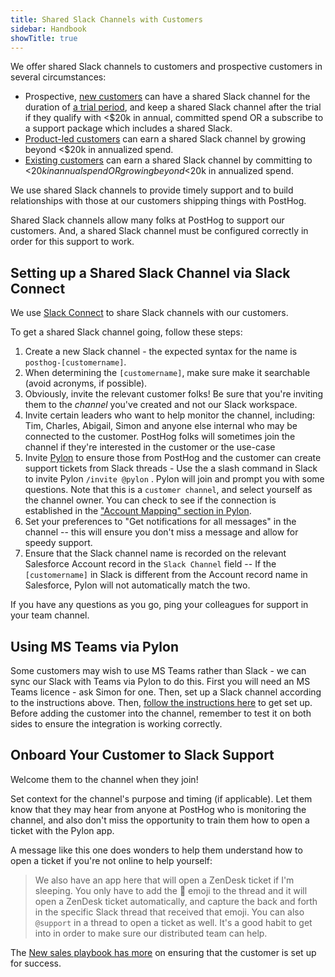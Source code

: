 ```yaml
---
title: Shared Slack Channels with Customers
sidebar: Handbook
showTitle: true
---
```


We offer shared Slack channels to customers and prospective customers in several circumstances:
- Prospective, [new customers](/handbook/growth/sales/new-sales) can have a shared Slack channel for the duration of [a trial period](/handbook/growth/sales/trials), and keep a shared Slack channel after the trial if they qualify with <$20k in annual, committed spend OR a subscribe to a support package which includes a shared Slack.
- [Product-led customers](/handbook/growth/sales/product-led-sales) can earn a shared Slack channel by growing beyond <$20k in annualized spend.
- [Existing customers](/handbook/growth/sales/expansion-and-retention) can earn a shared Slack channel by committing to <$20k in annual spend OR growing beyond <$20k in annualized spend.

We use shared Slack channels to provide timely support and to build relationships with those at our customers shipping things with PostHog. 

Shared Slack channels allow many folks at PostHog to support our customers.  And, a shared Slack channel must be configured correctly in order for this support to work.

## Setting up a Shared Slack Channel via Slack Connect

We use [Slack Connect](https://slack.com/resources/using-slack/getting-started-with-slack-connect) to share Slack channels with our customers. 

To get a shared Slack channel going, follow these steps:

1. Create a new Slack channel - the expected syntax for the name is `posthog-[customername]`.
2. When determining the `[customername]`, make sure make it searchable (avoid acronyms, if possible).
3. Obviously, invite the relevant customer folks! Be sure that you're inviting them to the *channel* you've created and not our Slack workspace. 
4. Invite certain leaders who want to help monitor the channel, including: Tim, Charles, Abigail, Simon and anyone else internal who may be connected to the customer. PostHog folks will sometimes join the channel if they're interested in the customer or the use-case
5. Invite [Pylon](/handbook/engineering/support-hero#pylon-to-create-zendesk-tickets-from-slack-posts) to ensure those from PostHog and the customer can create support tickets from Slack threads - Use the a slash command in Slack to invite Pylon `/invite @pylon` . Pylon will join and prompt you with some questions. Note that this is a `customer channel`, and select yourself as the channel owner. You can check to see if the connection is established in the ["Account Mapping" section in Pylon](https://app.usepylon.com/apps/530aefd1-b625-4e7d-91c0-320c2ede2b51?tab=account-mapping). 
6. Set your preferences to "Get notifications for all messages" in the channel -- this will ensure you don't miss a message and allow for speedy support. 
7. Ensure that the Slack channel name is recorded on the relevant Salesforce Account record in the `Slack Channel` field -- If the `[customername]` in Slack is different from the Account record name in Salesforce, Pylon will not automatically match the two. 

If you have any questions as you go, ping your colleagues for support in your team channel.

## Using MS Teams via Pylon

Some customers may wish to use MS Teams rather than Slack - we can sync our Slack with Teams via Pylon to do this. First you will need an MS Teams licence - ask Simon for one. Then, set up a Slack channel according to the instructions above. Then, [follow the instructions here](https://docs.usepylon.com/pylon-docs/integrations/chat/microsoft-teams) to get set up. Before adding the customer into the channel, remember to test it on both sides to ensure the integration is working correctly.

## Onboard Your Customer to Slack Support

Welcome them to the channel when they join! 

Set context for the channel's purpose and timing (if applicable). Let them know that they may hear from anyone at PostHog who is monitoring the channel, and also don't miss the opportunity to train them how to open a ticket with the Pylon app. 

A message like this one does wonders to help them understand how to open a ticket if you're not online to help yourself:

>We also have an app here that will open a ZenDesk ticket if I'm sleeping. You only have to add the :ticket: emoji to the thread and it will open a ZenDesk ticket automatically, and capture the back and forth in the specific Slack thread that received that emoji. You can also `@support` in a thread to open a ticket as well. It's a good habit to get into in order to make sure our distributed team can help.

The [New sales playbook has more](https://posthog.com/handbook/growth/sales/new-sales#4-product-evaluation) on ensuring that the customer is set up for success.